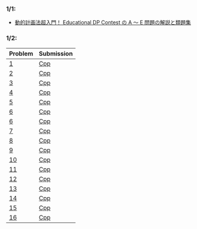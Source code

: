 ### 1/1:
- [動的計画法超入門！ Educational DP Contest の A ～ E 問題の解説と類題集
](https://qiita.com/drken/items/dc53c683d6de8aeacf5a)

### 1/2:
| Problem | Submission |
|---|---|
| [1](https://atcoder.jp/contests/dp/tasks/dp_a) | [Cpp](https://atcoder.jp/contests/dp/submissions/37688838) |
| [2](https://onlinejudge.u-aizu.ac.jp/challenges/search/titles/0168) | [Cpp](https://onlinejudge.u-aizu.ac.jp/status/users/togi/submissions/1/0168/judge/7280130/C++17) |
| [3](https://atcoder.jp/contests/abc129/tasks/abc129_c) | [Cpp](https://atcoder.jp/contests/abc129/submissions/37689711) |
| [4](https://atcoder.jp/contests/abc040/tasks/abc040_c) | [Cpp](https://atcoder.jp/contests/abc040/submissions/37689901) |
| [5](https://atcoder.jp/contests/dp/tasks/dp_b) | [Cpp](https://atcoder.jp/contests/dp/submissions/37690703) |
| [6](https://atcoder.jp/contests/abc099/tasks/abc099_c) | [Cpp](https://atcoder.jp/contests/abc099/submissions/37690824) |
| [6](https://atcoder.jp/contests/tdpc/tasks/tdpc_contest) | [Cpp]() |
| [7](https://atcoder.jp/contests/tdpc/tasks/tdpc_dice) | [Cpp]() |
| [8](https://atcoder.jp/contests/abc015/tasks/abc015_4) | [Cpp]() |
| [9](https://atcoder.jp/contests/joi2011yo/tasks/joi2011yo_d) | [Cpp]() |
| [10](https://atcoder.jp/contests/joi2012yo/tasks/joi2012yo_d) | [Cpp]() |
| [11](https://atcoder.jp/contests/joi2013yo/tasks/joi2013yo_d) | [Cpp]() |
| [12](https://atcoder.jp/contests/joi2011ho/tasks/joi2011ho2) | [Cpp]() |
| [13](https://onlinejudge.u-aizu.ac.jp/challenges/search/titles/2566) | [Cpp]() |
| [14](https://atcoder.jp/contests/arc057/tasks/arc057_b) | [Cpp]() |
| [15](https://atcoder.jp/contests/abc032/tasks/abc032_d) | [Cpp]() |
| [16](https://atcoder.jp/contests/abc060/tasks/arc073_b) | [Cpp]() |
